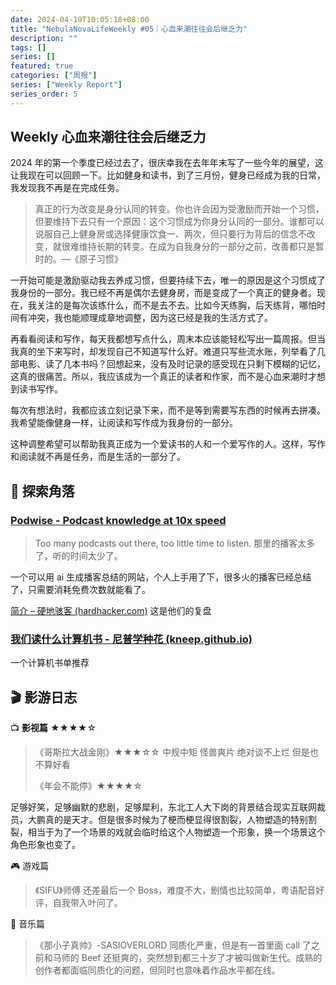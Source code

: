 ```yaml
---
date: 2024-04-19T10:05:18+08:00
title: "NebulaNovaLifeWeekly #05｜心血来潮往往会后继乏力"
description: ""
tags: []
series: []
featured: true
categories: ["周报"]
series: ["Weekly Report"]
series_order: 5
---
```


## Weekly 心血来潮往往会后继乏力

2024 年的第一个季度已经过去了，很庆幸我在去年年末写了一些今年的展望，这让我现在可以回顾一下。比如健身和读书，到了三月份，健身已经成为我的日常，我发现我不再是在完成任务。

> 真正的行为改变是身分认同的转变。你也许会因为受激励而开始一个习惯，但要维持下去只有一个原因：这个习惯成为你身分认同的一部分。谁都可以说服自己上健身房或选择健康饮食一、两次，但只要行为背后的信念不改变，就很难维持长期的转变。在成为自我身分的一部分之前，改善都只是暂时的。—《原子习惯》

一开始可能是激励驱动我去养成习惯，但要持续下去，唯一的原因是这个习惯成了我身份的一部分。我已经不再是偶尔去健身房，而是变成了一个真正的健身者。现在，我关注的是每次该练什么，而不是去不去。比如今天练胸，后天练背，哪怕时间有冲突，我也能顺理成章地调整，因为这已经是我的生活方式了。

再看看阅读和写作，每天我都想写点什么，周末本应该能轻松写出一篇周报。但当我真的坐下来写时，却发现自己不知道写什么好。难道只写些流水账，列举看了几部电影、读了几本书吗？回想起来，没有及时记录的感受现在只剩下模糊的记忆，这真的很痛苦。所以，我应该成为一个真正的读者和作家，而不是心血来潮时才想到读书写作。

每次有想法时，我都应该立刻记录下来，而不是等到需要写东西的时候再去拼凑。我希望能像健身一样，让阅读和写作成为我身份的一部分。

这种调整希望可以帮助我真正成为一个爱读书的人和一个爱写作的人。这样，写作和阅读就不再是任务，而是生活的一部分了。

## 🌟 探索角落

### [Podwise - Podcast knowledge at 10x speed](https://podwise.ai/)

> Too many podcasts out there, too little time to listen.
> 那里的播客太多了，听的时间太少了。

一个可以用 ai 生成播客总结的网站，个人上手用了下，很多火的播客已经总结了，只需要消耗免费次数就能看了。

[简介 – 硬地骇客 (hardhacker.com)](https://book.hardhacker.com/) 这是他们的复盘

### [我们读什么计算机书 - 尼普学种花 (kneep.github.io)](https://kneep.github.io/cs-books/)

一个计算机书单推荐

## 🎬 影游日志

📺 **影视篇** ★★★★☆

> 《哥斯拉大战金刚》★★★☆☆ 中规中矩 怪兽爽片 绝对谈不上烂 但是也不算好看
>
> 《年会不能停》★★★★☆

足够好笑，足够幽默的悲剧，足够犀利，东北工人大下岗的背景结合现实互联网裁员，大鹏真的是天才。但是很多时候为了梗而梗显得很割裂，人物塑造的特别割裂，相当于为了一个场景的戏就会临时给这个人物塑造一个形象，换一个场景这个角色形象也变了。

🎮 游戏篇

> 《SIFU》师傅
> 还差最后一个 Boss，难度不大，剧情也比较简单，粤语配音好评，自我带入叶问了。

🎵 音乐篇

> 《那小子真帅》-SASIOVERLORD
> 同质化严重，但是有一首里面 call 了之前和马师的 Beef 还挺爽的，突然想到都三十岁了才被叫做新生代。成熟的创作者都面临同质化的问题，但同时也意味着作品水平都在线。
